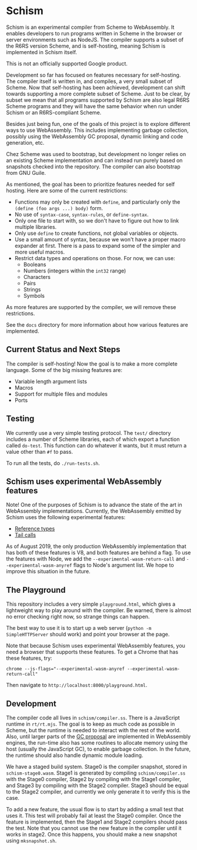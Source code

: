 # Schism

Schism is an experimental compiler from Scheme to WebAssembly. It
enables developers to run programs written in Scheme in the browser or
server environments such as NodeJS. The compiler supports a subset of
the R6RS version Scheme, and is self-hosting, meaning Schism is
implemented in Schism itself.

This is not an officially supported Google product.

Development so far has focused on features necessary for
self-hosting. The compiler itself is written in, and compiles, a very
small subset of Scheme. Now that self-hosting has been achieved,
development can shift towards supporting a more complete subset of
Scheme. Just to be clear, by subset we mean that all programs
supported by Schism are also legal R6RS Scheme programs and they will
have the same behavior when run under Schism or an R6RS-compliant
Scheme.

Besides just being fun, one of the goals of this project is to explore different
ways to use WebAssembly. This includes implementing garbage collection, possibly
using the WebAssembly GC proposal, dynamic linking and code generation, etc.

Chez Scheme was used to bootstrap, but development no longer relies on
an existing Scheme implementation and can instead run purely based on
snapshots checked into the repository.  The compiler can also bootstrap
from GNU Guile.

As mentioned, the goal has been to prioritize features needed for self
hosting. Here are some of the current restrictions:

* Functions may only be created with `define`, and particularly only the
  `(define (foo args ...) body)` form.
* No use of `syntax-case`, `syntax-rules`, or `define-syntax`.
* Only one file to start with, so we don't have to figure out how to link
  multiple libraries.
* Only use `define` to create functions, not global variables or objects.
* Use a small amount of syntax, because we won't have a proper macro expander at
  first. There is a pass to expand some of the simpler and more useful macros.
* Restrict data types and operations on those. For now, we can use:
  * Booleans
  * Numbers (integers within the `int32` range)
  * Characters
  * Pairs
  * Strings
  * Symbols

As more features are supported by the compiler, we will remove these
restrictions.

See the `docs` directory for more information about how various
features are implemented.

## Current Status and Next Steps

The compiler is self-hosting! Now the goal is to make a more complete
language. Some of the big missing features are:

* Variable length argument lists
* Macros
* Support for multiple files and modules
* Ports

## Testing

We currently use a very simple testing protocol. The `test/` directory includes
a number of Scheme libraries, each of which export a function called
`do-test`. This function can do whatever it wants, but it must return a value
other than `#f` to pass.

To run all the tests, do `./run-tests.sh`.

## Schism uses experimental WebAssembly features

Note!  One of the purposes of Schism is to advance the state of the art
in WebAssembly implementations.  Currently, the WebAssembly emitted by
Schism uses the following experimental features:

* [Reference types](https://github.com/WebAssembly/reference-types/blob/master/proposals/reference-types/Overview.md)
* [Tail calls](https://github.com/WebAssembly/tail-call/blob/master/proposals/tail-call/Overview.md)

As of August 2019, the only production WebAssembly implementation that
has both of these features is V8, and both features are behind a flag.
To use the features with Node, we add the
`--experimental-wasm-return-call` and `--experimental-wasm-anyref` flags
to Node's argument list.  We hope to improve this situation in the
future.

## The Playground

This repository includes a very simple `playground.html`, which gives a
lightweight way to play around with the compiler. Be warned, there is
almost no error checking right now, so strange things can happen.

The best way to use it is to start up a web server (`python -m
SimpleHTTPServer` should work) and point your browser at the page.

Note that because Schism uses experimental WebAssembly features, you
need a browser that supports these features.  To get a Chrome that has
these features, try:

```
chrome --js-flags="--experimental-wasm-anyref --experimental-wasm-return-call"
```

Then navigate to `http://localhost:8000/playground.html`.

## Development

The compiler code all lives in `schism/compiler.ss`. There is a
JavaScript runtime in `rt/rt.mjs`. The goal is to keep as much code as
possible in Scheme, but the runtime is needed to interact with the rest
of the world. Also, until larger parts of the [GC
proposal](https://github.com/WebAssembly/gc/blob/master/proposals/gc/Overview.md)
are implemented in WebAssembly engines, the run-time also has some
routines to allocate memory using the host (usually the JavaScript GC),
to enable garbage collection. In the future, the runtime should also
handle dynamic module loading.

We have a staged build system. Stage0 is the compiler snapshot, stored in
`schism-stage0.wasm`. Stage1 is generated by compiling `schism/compiler.ss` with
the Stage0 compiler, Stage2 by compiling with the Stage1 compiler, and Stage3 by
compiling with the Stage2 compiler. Stage3 should be equal to the Stage2
compiler, and currently we only generate it to verify this is the case.

To add a new feature, the usual flow is to start by adding a small test that
uses it. This test will probably fail at least the Stage0 compiler. Once the
feature is implemented, then the Stage1 and Stage2 compilers should pass the
test. Note that you cannot use the new feature in the compiler until it works in
stage2. Once this happens, you should make a new snapshot using `mksnapshot.sh`.
